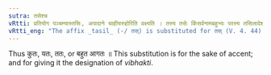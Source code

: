 ```yaml
---
sutra: तसेश्च
vRtti: प्रतियोग पञ्चम्यास्तसिः, अपादाने चाहीयरुहोरिति वक्ष्यति । तस्य तसेः किंसर्वनामबहुभ्यः परस्य तसिलादेशो भवति ॥
vRtti_eng: "The affix _tasil_ (-/ तस्) is substituted for तस् (V. 4. 44), (V. 4. 45) when _kim_, a _sarvanama_, and _bahu_ follow."
---
```

Thus कुतः, यतः, ततः, or बहुत आगतः ॥ This substitution is for the sake of accent; and for giving it the designation of _vibhakti_.
